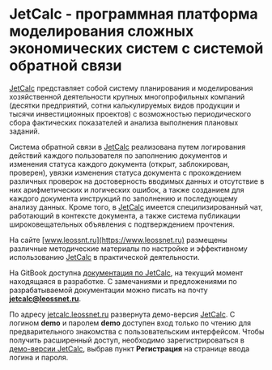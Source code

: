# JetCalc - программная платформа моделирования сложных экономических систем с системой обратной связи

[JetCalc](https://www.leossnet.ru) представляет собой систему планирования и моделирования хозяйственной деятельности крупных многопрофильных компаний (десятки предприятий, сотни калькулируемых видов продукции и тысячи инвестиционных проектов) с возможностью периодического сбора фактических показателей и анализа выполнения плановых заданий. 

Система обратной связи в [JetCalc](https://www.leossnt.ru) реализована путем  логирования действий каждого пользователя по заполнению  документов и изменения статуса каждого документа (открыт, заблокирован, проверен), увязки изменения статуса документа с прохождением различных проверок на достоверность вводимых данных и отсутствие в них арифметических и логических ошибок, а также созданием для каждого документа инструкций по заполнению и последующему анализу данных. Кроме того, в [JetCalc](https://www.leossnt.ru) имеется специлизированный чат, работающий в контексте документа, а также система публикации широковещательных объявления с подтверждением прочтения. 

На сайте [www.leossnt.ru](https://www.leossnet.ru) размещены различные методические материалы по настройке и эффективному использованию [JetCalc](https://www.leossnet.ru) в практической деятельности. 

На GitBook доступна [документация по JetCalc](https://leossnet.gitbooks.io/nachalo-raboti-v-jetcalc), на текущий момент находящаяся в разработке. С замечаниями и предложениями по разрабатываемой документации можно писать на почту **jetcalc@leossnet.ru**. 

По адресу [jetcalc.leossnet.ru](https://jetcalc.leossnet.ru) развернута демо-версия [JetCalc](https://www.leossnet.ru). С логином  **demo** и паролем **demo** доступен вход только по чтению для предварительного знакомства с пользовательским интерфейсом. Чтобы получить расширенный доступ, необходимо зарегистрироваться в [демо-версии JetCalc](https://jetcalc.leossnet.ru), выбрав пункт **Регистрация** на странице ввода логина и пароля.